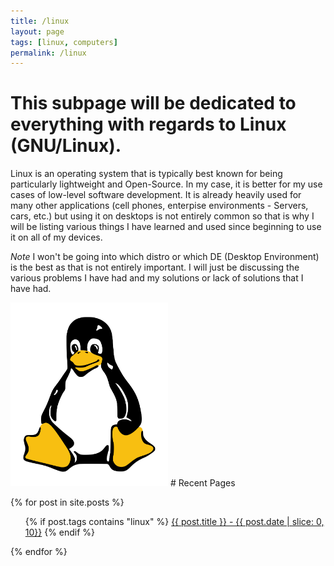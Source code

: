 ```yaml
---
title: /linux 
layout: page 
tags: [linux, computers]
permalink: /linux
---
```

# This subpage will be dedicated to everything with regards to Linux (GNU/Linux). 
Linux is an operating system that is typically best known for being particularly lightweight and Open-Source. In my case, it is better for my use cases of low-level software development. It is already heavily used for many other applications (cell phones, enterpise environments - Servers, cars, etc.) but using it on desktops is not entirely common so that is why I will be listing various things I have learned and used since beginning to use it on all of my devices.

*Note* I won't be going into which distro or which DE (Desktop Environment) is the best as that is not entirely important. I will just be discussing the various problems I have had and my solutions or lack of solutions that I have had.


<img src="/_images/linux/tux.png" width="50%" height="50%"/>
# Recent Pages

{% for post in site.posts %}
  <ul>
	{% if post.tags contains "linux" %}
	<a href="{{ post.url }}">{{ post.title }}  -  {{ post.date | slice: 0, 10}}</a>
	{% endif %}
  </ul>
{% endfor %}
